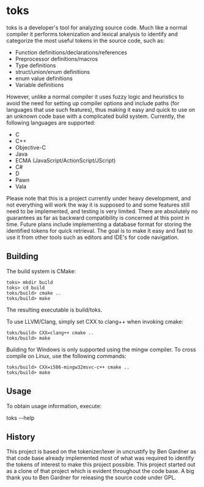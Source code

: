 toks
====

toks is a developer's tool for analyzing source code. Much like a normal compiler it performs tokenization and lexical analysis to identify and categorize the most useful tokens in the source code, such as:

 * Function definitions/declarations/references
 * Preprocessor definitions/macros
 * Type definitions
 * struct/union/enum definitions
 * enum value definitions
 * Variable definitions

However, unlike a normal compiler it uses fuzzy logic and heuristics to avoid the need for setting up compiler options and include paths (for languages that use such features), thus making it easy and quick to use on an unknown code base with a complicated build system. Currently, the following languages are supported:

 * C
 * C++
 * Objective-C
 * Java
 * ECMA (JavaScript/ActionScript/JScript)
 * C#
 * D
 * Pawn
 * Vala

Please note that this is a project currently under heavy development, and not everything will work the way it is supposed to and some features still need to be implemented, and testing is very limited. There are absolutely no guarantees as far as backward compatibility is concerned at this point in time. Future plans include implementing a database format for storing the identified tokens for quick retrieval. The goal is to make it easy and fast to use it from other tools such as editors and IDE's for code navigation.


Building
--------

The build system is CMake:

    toks> mkdir build
    toks> cd build
    toks/build> cmake ..
    toks/build> make

The resulting executable is build/toks.

To use LLVM/Clang, simply set CXX to clang++ when invoking cmake:

    toks/build> CXX=clang++ cmake ..
    toks/build> make

Building for Windows is only supported using the mingw compiler. To cross compile on Linux, use the following commands:

    toks/build> CXX=i586-mingw32msvc-c++ cmake ..
    toks/build> make


Usage
-----

To obtain usage information, execute:

toks --help


History
-------

This project is based on the tokenizer/lexer in uncrustify by Ben Gardner as that code base already implemented most of what was required to identify the tokens of interest to make this project possible. This project started out as a clone of that project which is evident throughout the code base. A big thank you to Ben Gardner for releasing the source code under GPL.
